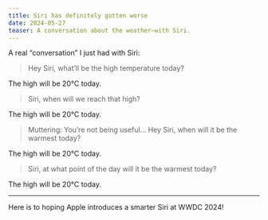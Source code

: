 ```yaml
---
title: Siri has definitely gotten worse
date: 2024-05-27
teaser: A conversation about the weather—with Siri.
---
```

A real “conversation” I just had with Siri:

> Hey Siri, what’ll be the high temperature today?

The high will be 20°C today.

> Siri, when will we reach that high?

The high will be 20°C today.

> Muttering: You’re not being useful… Hey Siri, when will it be the warmest today?

The high will be 20°C today.

> Siri, at what point of the day will it be the warmest today?

The high will be 20°C today.

---

Here is to hoping Apple introduces a smarter Siri at WWDC 2024!